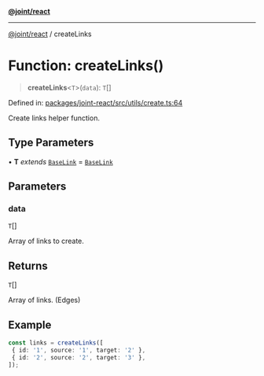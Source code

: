 [**@joint/react**](../README.md)

***

[@joint/react](../README.md) / createLinks

# Function: createLinks()

> **createLinks**\<`T`\>(`data`): `T`[]

Defined in: [packages/joint-react/src/utils/create.ts:64](https://github.com/samuelgja/joint/blob/e106840dde5e040ebb90e3a712443b6737a1bf58/packages/joint-react/src/utils/create.ts#L64)

Create links helper function.

## Type Parameters

• **T** *extends* [`BaseLink`](../interfaces/BaseLink.md) = [`BaseLink`](../interfaces/BaseLink.md)

## Parameters

### data

`T`[]

Array of links to create.

## Returns

`T`[]

Array of links. (Edges)

## Example

```ts
const links = createLinks([
 { id: '1', source: '1', target: '2' },
 { id: '2', source: '2', target: '3' },
]);
```
